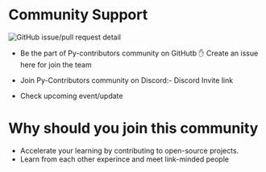 # Community Support
![GitHub issue/pull request detail](https://img.shields.io/github/issues/detail/label/Visual-Medical/support/2)

- Be the part of Py-contributors community on GitHutb ✋ Create an issue here for join the team 

- Join Py-Contributors community on Discord:- Discord Invite link

- Check upcoming event/update

# Why should you join this community

- Accelerate your learning by contributing to open-source projects.
- Learn from each other experince and meet link-minded people
